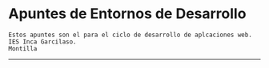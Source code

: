 # Apuntes de Entornos de Desarrollo
```
Estos apuntes son el para el ciclo de desarrollo de aplcaciones web.
IES Inca Garcilaso.
Montilla
```
---
